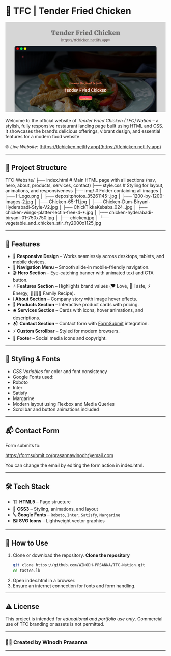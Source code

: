 # 🍗 TFC | Tender Fried Chicken 

<img src="IMG-20250824-WA0000.jpg">

Welcome to the official website of *Tender Fried Chicken (TFC) Nation* – a stylish, fully responsive restaurant landing page built using HTML and CSS. It showcases the brand’s delicious offerings, vibrant design, and essential features for a modern food website.

🌐 *Live Website:* [https://tfchicken.netlify.app](https://tfchicken.netlify.app)

---

## 📁 Project Structure

TFC-Website/ ├── index.html             # Main HTML page with all sections (nav, hero, about, products, services, contact) ├── style.css              # Styling for layout, animations, and responsiveness ├── img/                   # Folder containing all images │   ├── I-Logo.png │   ├── depositphotos_35261145-.jpg │   ├── 1200-by-1200-images-2.jpg │   ├── Chicken-65-11.jpg │   ├── Chicken-Dum-Biryani-Hyderabadi-Style-V2.jpg │   ├── ChickTikkaKebabs_024_.jpg │   ├── chicken-wings-platter-lectin-free-4-*.jpg │   ├── chicken-hyderabadi-biryani-01-750x750.jpg │   ├── chicken.jpg │   └── vegetable_and_chicken_stir_fry2000x1125.jpg

---

## 🚀 Features  

- 📱 **Responsive Design** – Works seamlessly across desktops, tablets, and mobile devices.  
- 🧭 **Navigation Menu** – Smooth slide-in mobile-friendly navigation.  
- 🎬 **Hero Section** – Eye-catching banner with animated text and CTA button.  
- ⭐ **Features Section** – Highlights brand values (❤️ Love, 🍴 Taste, ⚡ Energy, 👨‍👩‍👧‍👦 Family Recipe).  
- ℹ️ **About Section** – Company story with image hover effects.  
- 🍲 **Products Section** – Interactive product cards with pricing.  
- 🛎️ **Services Section** – Cards with icons, hover animations, and descriptions.  
- 📬 **Contact Section** – Contact form with [FormSubmit](https://formsubmit.co/) integration.  
- ⚡ **Custom Scrollbar** – Styled for modern browsers.  
- 🔗 **Footer** – Social media icons and copyright.  

---

## 🎨 Styling & Fonts

- *CSS Variables* for color and font consistency
- Google Fonts used:
- Roboto
- Inter
- Satisfy
- Margarine
- Modern layout using Flexbox and Media Queries
- Scrollbar and button animations included

---

## 📬 Contact Form

Form submits to:

https://formsubmit.co/prasannawinodh@email.com

You can change the email by editing the form action in index.html.

---

## 🛠️ Tech Stack  

- 🏗️ **HTML5** – Page structure  
- 🎨 **CSS3** – Styling, animations, and layout  
- 🔤 **Google Fonts** – `Roboto`, `Inter`, `Satisfy`, `Margarine`  
- 🖼️ **SVG Icons** – Lightweight vector graphics  

---
## 🚀 How to Use

1. Clone or download the repository.
**Clone the repository**
   ```bash
   git clone https://github.com/WINODH-PRSANNA/TFC-Nation.git
   cd tastee.lk
   ```
2. Open index.html in a browser.
3. Ensure an internet connection for fonts and form handling.

---

## ⚠ License

This project is intended for *educational and portfolio use only*. Commercial use of TFC branding or assets is not permitted.

---

### 👨‍💻 Created by Winodh Prasanna


---
